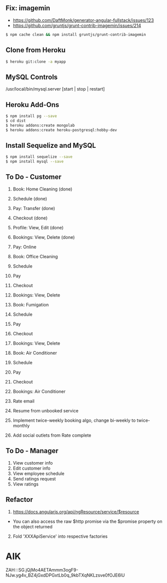 ## Fix: imagemin
* https://github.com/DaftMonk/generator-angular-fullstack/issues/123
* https://github.com/gruntjs/grunt-contrib-imagemin/issues/214
```sh
$ npm cache clean && npm install gruntjs/grunt-contrib-imagemin
```

## Clone from Heroku
```sh
$ heroku git:clone -a myapp
```

## MySQL Controls
/usr/local/bin/mysql.server [start | stop | restart]


## Heroku Add-Ons
```sh
$ npm install pg --save
$ cd dist
$ heroku addons:create mongolab
$ heroku addons:create heroku-postgresql:hobby-dev
```

## Install Sequelize and MySQL
```sh
$ npm install sequelize --save
$ npm install mysql --save 
```


## To Do - Customer
1. Book: Home Cleaning (done)
2. Schedule (done)
3. Pay: Transfer (done)
4. Checkout (done)
5. Profile: View, Edit (done)
6. Bookings: View, Delete (done)

7. Pay: Online

8. Book: Office Cleaning
9. Schedule
10. Pay
11. Checkout
12. Bookings: View, Delete

13. Book: Fumigation
14. Schedule
15. Pay
16. Checkout
17. Bookings: View, Delete

18. Book: Air Conditioner
19. Schedule
20. Pay
21. Checkout
22. Bookings: Air Conditioner

23. Rate email
24. Resume from unbooked service
25. Implement twice-weekly booking algo, change bi-weekly to twice-monthly
26. Add social outlets from Rate complete

## To Do - Manager
1. View customer info
2. Edit customer info
3. View employee schedule
4. Send ratings request
5. View ratings

## Refactor
1. https://docs.angularjs.org/api/ngResource/service/$resource
  * You can also access the raw $http promise via the $promise property on the object returned
2. Fold 'XXXApiService' into respective factories

# AIK
ZAH:::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
